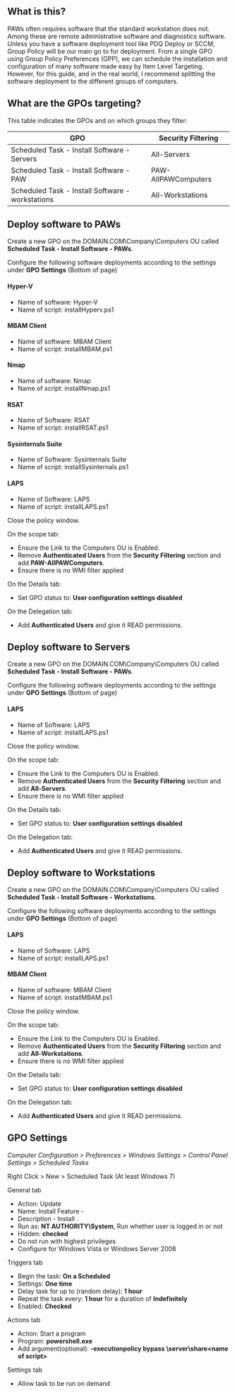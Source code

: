 ## What is this?
PAWs often requires software that the standard workstation does not.  Among these are remote administrative software and diagnostics software.  Unless you have a software deployment tool like PDQ Deploy or SCCM, Group Policy will be our main go to for deployment.  From a single GPO using Group Policy Preferences (GPP), we can schedule the installation and configuration of many software made easy by Item Level Targeting.  However, for this guide, and in the real world, I recommend splitting the software deployment to the different groups of computers.  

## What are the GPOs targeting?

This table indicates the GPOs and on which groups they filter:

GPO | Security Filtering
----|----
Scheduled Task - Install Software - Servers | All-Servers
Scheduled Task - Install Software - PAW | PAW-AllPAWComputers
Scheduled Task - Install Software - workstations | All-Workstations

## Deploy software to PAWs

Create a new GPO on the DOMAIN.COM\Company\Computers OU called **Scheduled Task - Install Software - PAWs**.

Configure the following software deployments according to the settings under **GPO Settings** (Bottom of page)

#### Hyper-V
* Name of software: Hyper-V
* Name of script: installHyperv.ps1

#### MBAM Client
* Name of software: MBAM Client
* Name of script: installMBAM.ps1

#### Nmap
* Name of software: Nmap
* Name of script: installNmap.ps1

#### RSAT
* Name of Software: RSAT
* Name of script: installRSAT.ps1

#### Sysinternals Suite
* Name of Software: Sysinternals Suite
* Name of script: installSysinternals.ps1

#### LAPS
* Name of Software: LAPS
* Name of script: installLAPS.ps1

Close the policy window.

On the scope tab:
* Ensure the Link to the Computers OU is Enabled.  
* Remove **Authenticated Users** from the **Security Filtering** section and add **PAW-AllPAWComputers**.
* Ensure there is no WMI filter applied

On the Details tab:
* Set GPO status to: **User configuration settings disabled**

On the Delegation tab:
* Add **Authenticated Users** and give it READ permissions.

## Deploy software to Servers

Create a new GPO on the DOMAIN.COM\Company\Computers OU called **Scheduled Task - Install Software - PAWs**.

Configure the following software deployments according to the settings under **GPO Settings** (Bottom of page)

#### LAPS
* Name of Software: LAPS
* Name of script: installLAPS.ps1

Close the policy window.

On the scope tab:
* Ensure the Link to the Computers OU is Enabled.  
* Remove **Authenticated Users** from the **Security Filtering** section and add **All-Servers**.
* Ensure there is no WMI filter applied

On the Details tab:
* Set GPO status to: **User configuration settings disabled**

On the Delegation tab:
* Add **Authenticated Users** and give it READ permissions.

## Deploy software to Workstations

Create a new GPO on the DOMAIN.COM\Company\Computers OU called **Scheduled Task - Install Software - Workstations**.

Configure the following software deployments according to the settings under **GPO Settings** (Bottom of page)

#### LAPS
* Name of Software: LAPS
* Name of script: installLAPS.ps1

#### MBAM Client
* Name of software: MBAM Client
* Name of script: installMBAM.ps1

Close the policy window.

On the scope tab:
* Ensure the Link to the Computers OU is Enabled.  
* Remove **Authenticated Users** from the **Security Filtering** section and add **All-Workstations**.
* Ensure there is no WMI filter applied

On the Details tab:
* Set GPO status to: **User configuration settings disabled**

On the Delegation tab:
* Add **Authenticated Users** and give it READ permissions.

## GPO Settings

*Computer Configuration > Preferences > Windows Settings > Control Panel Settings > Scheduled Tasks*

Right Click > New > Scheduled Task (At least Windows 7)

General tab
* Action: Update
* Name: Install Feature - <Name of software>
* Description - Install <Name of software>.
* Run as: **NT AUTHORITY\System**, Run whether user is logged in or not
* Hidden: **checked**
* Do not run with highest privileges
* Configure for Windows Vista or Windows Server 2008

Triggers tab
* Begin the task: **On a Scheduled**
* Settings: **One time**
* Delay task for up to (random delay): **1 hour**
* Repeat the task every: **1 hour** for a duration of **Indefinitely**
* Enabled: **Checked**

Actions tab
* Action: Start a program
* Program: **powershell.exe**
* Add argument(optional): **-executionpolicy bypass \\server\share\<name of script>**

Settings tab
* Allow task to be run on demand
